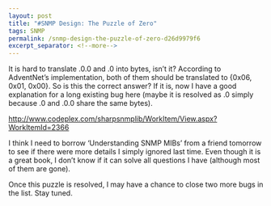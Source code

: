 ```yaml
---
layout: post
title: "#SNMP Design: The Puzzle of Zero"
tags: SNMP
permalink: /snmp-design-the-puzzle-of-zero-d26d9979f6
excerpt_separator: <!--more-->
---
```

It is hard to translate .0.0 and .0 into bytes, isn’t it? According to AdventNet’s implementation, both of them should be translated to {0x06, 0x01, 0x00}. So is this the correct answer? If it is, now I have a good explanation for a long existing bug here (maybe it is resolved as .0 simply because .0 and .0.0 share the same bytes).

http://www.codeplex.com/sharpsnmplib/WorkItem/View.aspx?WorkItemId=2366

I think I need to borrow ‘Understanding SNMP MIBs’ from a friend tomorrow to see if there were more details I simply ignored last time. Even though it is a great book, I don’t know if it can solve all questions I have (although most of them are gone).

Once this puzzle is resolved, I may have a chance to close two more bugs in the list. Stay tuned.
<!--more-->